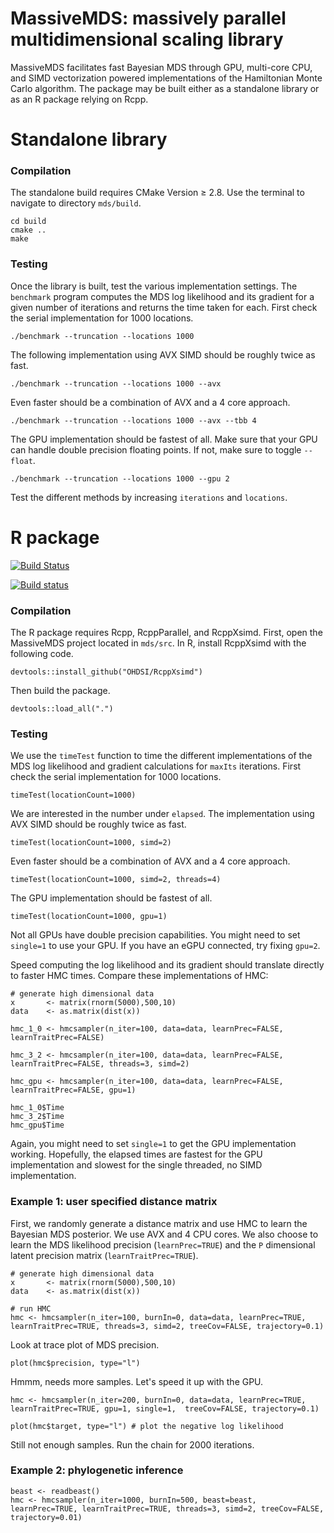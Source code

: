 
MassiveMDS: massively parallel multidimensional scaling library
===

MassiveMDS facilitates fast Bayesian MDS through GPU, multi-core CPU, and SIMD vectorization powered implementations of the Hamiltonian Monte Carlo algorithm. 
The package may be built either as a standalone library or as an R package relying on Rcpp. 

# Standalone library

### Compilation

The standalone build requires CMake Version $\ge$ 2.8. Use the terminal to navigate to directory `mds/build`.

```
cd build
cmake ..
make
```

### Testing

Once the library is built, test the various implementation settings. The `benchmark` program computes the MDS log likelihood and its gradient for a given number of iterations and returns the time taken for each. First check the serial implementation for 1000 locations.

```
./benchmark --truncation --locations 1000 
```

The following implementation using AVX SIMD should be roughly twice as fast.

```
./benchmark --truncation --locations 1000 --avx
```

Even faster should be a combination of AVX and a 4 core approach.

```
./benchmark --truncation --locations 1000 --avx --tbb 4
```

The GPU implementation should be fastest of all. Make sure that your GPU can handle double precision floating points.  If not, make sure to toggle `--float`.  

```
./benchmark --truncation --locations 1000 --gpu 2
```

Test the different methods by increasing `iterations` and `locations`.


# R package

[![Build Status](https://travis-ci.com/suchard-group/MassiveMDS.svg?token=hAQxdsJP3XZzS5QwgS3M&branch=master)](https://travis-ci.com/suchard-group/MassiveMDS)

[![Build status](https://ci.appveyor.com/api/projects/status/7cr6rmeqdwmo5unx?svg=true)](https://ci.appveyor.com/project/andrewjholbrook/massivemds)

### Compilation

The R package requires Rcpp, RcppParallel, and RcppXsimd. First, open the MassiveMDS project located in `mds/src`. In R, install RcppXsimd with the following code.

```
devtools::install_github("OHDSI/RcppXsimd")
```

Then build the package.

```
devtools::load_all(".")
```

### Testing

We use the `timeTest` function to time the different implementations of the MDS log likelihood and gradient calculations for `maxIts` iterations.  First check the serial implementation for 1000 locations.

```
timeTest(locationCount=1000)
```
We are interested in the number under `elapsed`.  The implementation using AVX SIMD should be roughly twice as fast.

```
timeTest(locationCount=1000, simd=2) 
```

Even faster should be a combination of AVX and a 4 core approach.

```
timeTest(locationCount=1000, simd=2, threads=4) 
```

The GPU implementation should be fastest of all.

```
timeTest(locationCount=1000, gpu=1) 
```

Not all GPUs have double precision capabilities. You might need to set `single=1` to use your GPU. If you have an eGPU connected, try fixing `gpu=2`.

Speed computing the log likelihood and its gradient should translate directly to faster HMC times. Compare these implementations of HMC:

```
# generate high dimensional data
x       <- matrix(rnorm(5000),500,10)
data    <- as.matrix(dist(x))

hmc_1_0 <- hmcsampler(n_iter=100, data=data, learnPrec=FALSE, learnTraitPrec=FALSE)

hmc_3_2 <- hmcsampler(n_iter=100, data=data, learnPrec=FALSE, learnTraitPrec=FALSE, threads=3, simd=2)

hmc_gpu <- hmcsampler(n_iter=100, data=data, learnPrec=FALSE, learnTraitPrec=FALSE, gpu=1)

hmc_1_0$Time
hmc_3_2$Time
hmc_gpu$Time
```
Again, you might need to set `single=1` to get the GPU implementation working.  Hopefully, the elapsed times are fastest for the GPU implementation and slowest for the single threaded, no SIMD implementation.

### Example 1: user specified distance matrix

First, we randomly generate a distance matrix and use HMC to learn the Bayesian MDS posterior.  We use AVX and 4 CPU cores.  We also choose to learn the MDS likelihood precision (`learnPrec=TRUE`) and the `P` dimensional latent precision matrix (`learnTraitPrec=TRUE`). 

```
# generate high dimensional data
x       <- matrix(rnorm(5000),500,10)
data    <- as.matrix(dist(x))

# run HMC
hmc <- hmcsampler(n_iter=100, burnIn=0, data=data, learnPrec=TRUE, learnTraitPrec=TRUE, threads=3, simd=2, treeCov=FALSE, trajectory=0.1)
```
Look at trace plot of MDS precision.
```
plot(hmc$precision, type="l")
```

Hmmm, needs more samples. Let's speed it up with the GPU.

```
hmc <- hmcsampler(n_iter=200, burnIn=0, data=data, learnPrec=TRUE, learnTraitPrec=TRUE, gpu=1, single=1,  treeCov=FALSE, trajectory=0.1)

plot(hmc$target, type="l") # plot the negative log likelihood

```

Still not enough samples. Run the chain for 2000 iterations.

### Example 2: phylogenetic inference

```
beast <- readbeast()
hmc <- hmcsampler(n_iter=1000, burnIn=500, beast=beast, learnPrec=TRUE, learnTraitPrec=TRUE, threads=3, simd=2, treeCov=FALSE, trajectory=0.01)
```

